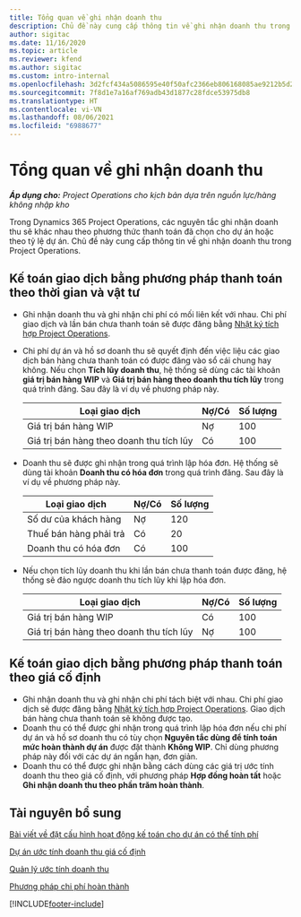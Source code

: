 ```yaml
---
title: Tổng quan về ghi nhận doanh thu
description: Chủ đề này cung cấp thông tin về ghi nhận doanh thu trong Project Operations.
author: sigitac
ms.date: 11/16/2020
ms.topic: article
ms.reviewer: kfend
ms.author: sigitac
ms.custom: intro-internal
ms.openlocfilehash: 3d2fcf434a5086595e40f50afc2366eb806168085ae9212b5d25e3e9bd02e2c6
ms.sourcegitcommit: 7f8d1e7a16af769adb43d1877c28fdce53975db8
ms.translationtype: HT
ms.contentlocale: vi-VN
ms.lasthandoff: 08/06/2021
ms.locfileid: "6988677"
---
```

# <a name="revenue-recognition-overview"></a>Tổng quan về ghi nhận doanh thu

_**Áp dụng cho:** Project Operations cho kịch bản dựa trên nguồn lực/hàng không nhập kho_

Trong Dynamics 365 Project Operations, các nguyên tắc ghi nhận doanh thu sẽ khác nhau theo phương thức thanh toán đã chọn cho dự án hoặc theo tỷ lệ dự án. Chủ đề này cung cấp thông tin về ghi nhận doanh thu trong Project Operations.

## <a name="transactions-accounted-using-time-and-material-billing-method"></a>Kế toán giao dịch bằng phương pháp thanh toán theo thời gian và vật tư

- Ghi nhận doanh thu và ghi nhận chi phí có mối liên kết với nhau. Chi phí giao dịch và lần bán chưa thanh toán sẽ được đăng bằng [Nhật ký tích hợp Project Operations](../project-accounting/project-operations-integration-journal.md).
- Chi phí dự án và hồ sơ doanh thu sẽ quyết định đến việc liệu các giao dịch bán hàng chưa thanh toán có được đăng vào sổ cái chung hay không. Nếu chọn **Tích lũy doanh thu**, hệ thống sẽ dùng các tài khoản **giá trị bán hàng WIP** và **Giá trị bán hàng theo doanh thu tích lũy** trong quá trình đăng. Sau đây là ví dụ về phương pháp này.  

  | Loại giao dịch | Nợ/Có | Số lượng |
  | --- | --- | --- |
  | Giá trị bán hàng WIP | Nợ | 100 |
  | Giá trị bán hàng theo doanh thu tích lũy | Có | 100 |

- Doanh thu sẽ được ghi nhận trong quá trình lập hóa đơn. Hệ thống sẽ dùng tài khoản **Doanh thu có hóa đơn** trong quá trình đăng. Sau đây là ví dụ về phương pháp này.  

  | Loại giao dịch | Nợ/Có | Số lượng |
  | --- | --- | --- |
  | Số dư của khách hàng | Nợ | 120 |
  | Thuế bán hàng phải trả | Có | 20 |
  | Doanh thu có hóa đơn | Có | 100 |

- Nếu chọn tích lũy doanh thu khi lần bán chưa thanh toán được đăng, hệ thống sẽ đảo ngược doanh thu tích lũy khi lập hóa đơn.

  | Loại giao dịch | Nợ/Có | Số lượng |
  | --- | --- | --- |
  | Giá trị bán hàng WIP | Có | 100 |
  | Giá trị bán hàng theo doanh thu tích lũy | Nợ | 100 |

## <a name="transactions-accounted-using-the-fixed-price-billing-method"></a>Kế toán giao dịch bằng phương pháp thanh toán theo giá cố định

- Ghi nhận doanh thu và ghi nhận chi phí tách biệt với nhau. Chi phí giao dịch sẽ được đăng bằng [Nhật ký tích hợp Project Operations](../project-accounting/project-operations-integration-journal.md). Giao dịch bán hàng chưa thanh toán sẽ không được tạo.
- Doanh thu có thể được ghi nhận trong quá trình lập hóa đơn nếu chi phí dự án và hồ sơ doanh thu có tùy chọn **Nguyên tắc dùng để tính toán mức hoàn thành dự án** được đặt thành **Không WIP**. Chỉ dùng phương pháp này đối với các dự án ngắn hạn, đơn giản.
- Doanh thu có thể được ghi nhận bằng cách dùng các giá trị ước tính doanh thu theo giá cố định, với phương pháp **Hợp đồng hoàn tất** hoặc **Ghi nhận doanh thu theo phần trăm hoàn thành**.

## <a name="additional-resources"></a>Tài nguyên bổ sung
[Bài viết về đặt cấu hình hoạt động kế toán cho dự án có thể tính phí](../project-accounting/configure-accounting-billable-projects.md)

[Dự án ước tính doanh thu giá cố định](rev-rec-percentage-completion-method.md)

[Quản lý ước tính doanh thu](rev-rec-completed-contract-method.md)

[Phương pháp chi phí hoàn thành](cost-complete-methods.md)


[!INCLUDE[footer-include](../includes/footer-banner.md)]